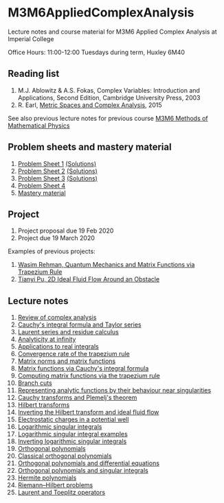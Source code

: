 # M3M6AppliedComplexAnalysis
Lecture notes and course material for M3M6 Applied Complex Analysis at Imperial College

 Office Hours: 11:00-12:00 Tuesdays during term, Huxley 6M40

## Reading list

1. M.J. Ablowitz & A.S. Fokas, Complex Variables: Introduction and Applications, Second Edition, Cambridge University Press, 2003
2. R. Earl, [Metric Spaces and Complex Analysis](https://courses.maths.ox.ac.uk/node/view_material/5392), 2015

See also previous lecture notes for previous course [M3M6 Methods of Mathematical Physics](https://github.com/dlfivefifty/M3M6MethodsOfMathematicalPhysics)

## Problem sheets and mastery material

1. [Problem Sheet 1](sheets/Sheet1.pdf) [(Solutions)](sheets/Solution1.pdf)
1. [Problem Sheet 2](sheets/Sheet2.pdf) [(Solutions)](sheets/Solution2.pdf)
3. [Problem Sheet 3](sheets/Sheet3.pdf) [(Solutions)](sheets/Solution3.pdf)
4. [Problem Sheet 4](sheets/Sheet4.pdf)
5. [Mastery material](https://arxiv.org/pdf/1311.2320.pdf)

## Project

1. Project proposal due 19 Feb 2020
2. Project due 19 March 2020

Examples of previous projects:

1. [Wasim Rehman, Quantum Mechanics and Matrix Functions via Trapezium Rule](projects/Rehman.pdf)
2. [Tianyi Pu, 2D Ideal Fluid Flow Around an Obstacle](projects/Pu.pdf)

## Lecture notes

1. [Review of complex analysis](notes/Lecture1.pdf)
2. [Cauchy's integral formula and Taylor series](notes/Lecture2.pdf)
3. [Laurent series and residue calculus](notes/Lecture3.pdf)
4. [Analyticity at infinity](notes/Lecture4.pdf)
5. [Applications to real integrals](notes/Lecture5.pdf)
6. [Convergence rate of the trapezium rule](notes/Lecture6.pdf)
7. [Matrix norms and matrix functions](notes/Lecture7.pdf)
8. [Matrix functions via Cauchy's integral formula](notes/Lecture8.pdf)
9. [Computing matrix functions via the trapezium rule](notes/Lecture9.pdf)
10. [Branch cuts](notes/Lecture10.pdf)
11. [Representing analytic functions by their behaviour near singularities](notes/Lecture11.pdf)
12. [Cauchy transforms and Plemelj's theorem](notes/Lecture12.pdf)
14. [Hilbert transforms](notes/Lecture14.pdf)
15. [Inverting the Hilbert transform and ideal fluid flow](notes/Lecture15.pdf)
16. [Electrostatic charges in a potential well](notes/Lecture16.pdf)
17. [Logarithmic singular integrals](notes/Lecture17.pdf)
18. [Logarithmic singular integral examples](notes/Lecture18.pdf)
19. [Inverting logarithmic singular integrals](notes/Lecture19.pdf)
20. [Orthogonal polynomials](notes/Lecture20.pdf)
21. [Classical orthogonal polynomials](notes/Lecture21.pdf)
22. [Orthogonal polynomials and differential equations](notes/Lecture22.pdf)
23. [Orthogonal polynomials and singular integrals](notes/Lecture23.pdf)
24. [Hermite polynomials](notes/Lecture24.pdf)
25. [Riemann–Hilbert problems](notes/Lecture25.pdf)
26. [Laurent and Toeplitz operators](notes/Lecture25.pdf)
